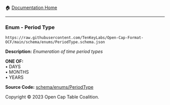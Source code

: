 :house: [Documentation Home](../../../README.md)

---

### Enum - Period Type

`https://raw.githubusercontent.com/TenKeyLabs/Open-Cap-Format-OCF/main/schema/enums/PeriodType.schema.json`

**Description:** _Enumeration of time period types_

**ONE OF:**</br>&bull; DAYS </br>&bull; MONTHS </br>&bull; YEARS

**Source Code:** [schema/enums/PeriodType](../../../../schema/enums/PeriodType.schema.json)

Copyright © 2023 Open Cap Table Coalition.
